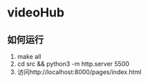 # videoHub

## 如何运行

1. make all
2. cd src && python3 -m http.server 5500
3. 访问http://localhost:8000/pages/index.html